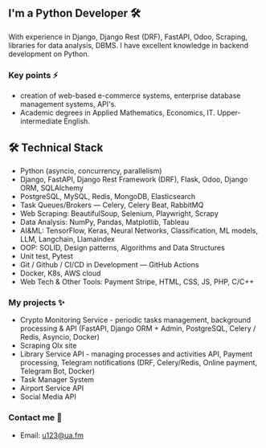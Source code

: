 <!--
**u123dev/u123dev** is a ✨ _special_ ✨ repository because its `README.md` (this file) appears on your GitHub profile.

Here are some ideas to get you started:

- 🔭 I’m currently working on ...
- 🌱 I’m currently learning ...
- 👯 I’m looking to collaborate on ...
- 🤔 I’m looking for help with ...
- 💬 Ask me about ...
- 📫 How to reach me: ...
- 😄 Pronouns: ...
- ⚡ Fun fact: ...
-->

## I'm a Python Developer 🛠
With experience in Django, Django Rest (DRF), FastAPI, Odoo, Scraping, libraries for data analysis, DBMS.
I have excellent knowledge in backend development on Python.

### Key points ⚡️

* creation of web-based e-commerce systems, enterprise database management systems, API's. 
* Academic degrees in Applied Mathematics, Economics, IT. Upper-intermediate English.

## 🛠 Technical Stack
* Python (asyncio, concurrency, parallelism)
* Django, FastAPI, Django Rest Framework (DRF), Flask, Odoo, Django ORM, SQLAlchemy
*	PostgreSQL, MySQL, Redis, MongoDB, Elasticsearch
* Task Queues/Brokers — Celery, Celery Beat, RabbitMQ
*	Web Scraping: BeautifulSoup, Selenium, Playwright, Scrapy
*	Data Analysis: NumPy, Pandas, Matplotlib, Tableau
*	AI&ML: TensorFlow, Keras, Neural Networks, Classification, ML models, LLM, Langchain, Llamaindex
*	OOP: SOLID, Design patterns, Algorithms and Data Structures
* Unit test, Pytest
*	Git / Github / CI/CD in Development — GitHub Actions
*	Docker, K8s, AWS cloud
*	Web Tech & Other Tools: Payment Stripe, HTML, CSS, JS, PHP, C/C++

### My projects ✨
* Crypto Monitoring Service - periodic tasks management, background processing & API (FastAPI, Django ORM + Admin, PostgreSQL, Celery / Redis, Asyncio, Docker)
* Scraping Olx site
* Library Service API - managing processes and activities  API, Payment processing, Telegram notifications (DRF, Celery/Redis, Online payment, Telegram Bot, Docker)
* Task Manager System 
* Airport Service API
* Social Media API 

### Contact me 📝 
* Email: u123@ua.fm

